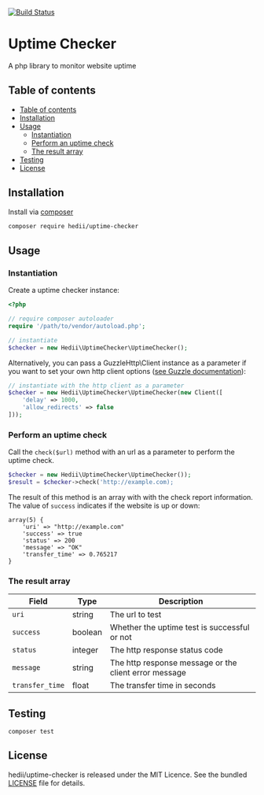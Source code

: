 [![Build Status](https://travis-ci.org/hedii/uptime-checker.svg?branch=master)](https://travis-ci.org/hedii/uptime-checker)

# Uptime Checker

A php library to monitor website uptime

## Table of contents

- [Table of contents](#table-of-contents)
- [Installation](#installation)
- [Usage](#usage)
  - [Instantiation](#instantiation)
  - [Perform an uptime check](#perform-an-uptime-check)
  - [The result array](#the-result-array)
- [Testing](#testing)
- [License](#license)

## Installation

Install via [composer](https://getcomposer.org/doc/00-intro.md)
```sh
composer require hedii/uptime-checker
```

## Usage

### Instantiation

Create a uptime checker instance:

```php
<?php

// require composer autoloader
require '/path/to/vendor/autoload.php';

// instantiate
$checker = new Hedii\UptimeChecker\UptimeChecker();
```

Alternatively, you can pass a GuzzleHttp\Client instance as a parameter if you want to set your own http client options ([see Guzzle documentation](http://docs.guzzlephp.org/en/latest/request-options.html)):

```php
// instantiate with the http client as a parameter
$checker = new Hedii\UptimeChecker\UptimeChecker(new Client([
    'delay' => 1000,
    'allow_redirects' => false
]));
```

### Perform an uptime check

Call the `check($url)` method with an url as a parameter to perform the uptime check.

```php
$checker = new Hedii\UptimeChecker\UptimeChecker());
$result = $checker->check('http://example.com);
```

The result of this method is an array with with the check report information. The value of `success` indicates if the website is up or down:

```
array(5) {
    'uri' => "http://example.com"
    'success' => true
    'status' => 200
    'message' => "OK"
    'transfer_time' => 0.765217
}
```

### The result array

| Field           | Type    | Description                                           |
| --------------- | ------- | ----------------------------------------------------- |
| `uri`           | string  | The url to test                                       |
| `success`       | boolean | Whether the uptime test is successful or not          |
| `status`        | integer | The http response status code                         |
| `message`       | string  | The http response message or the client error message |
| `transfer_time` | float   | The transfer time in seconds                          |

## Testing

```
composer test
```

## License

hedii/uptime-checker is released under the MIT Licence. See the bundled [LICENSE](https://github.com/hedii/uptime-checker/blob/master/LICENSE.md) file for details.